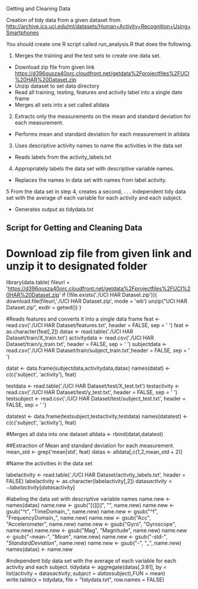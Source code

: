 Getting and Cleaning Data

Creation of tidy data from a given dataset from 
http://archive.ics.uci.edu/ml/datasets/Human+Activity+Recognition+Using+Smartphones

You should create one R script called run_analysis.R that does the following.

1. Merges the training and the test sets to create one    data set.
 - Download zip file from given link
   https://d396qusza40orc.cloudfront.net/getdata%2Fprojectfiles%2FUCI%20HAR%20Dataset.zip
 - Unzip dataset to set data directory
 - Read all training, testing, features and activity label into a single date frame
 - Merges all sets into a set called alldata
 
   
2. Extracts only the measurements on the mean and standard deviation for each measurement.
 - Performs mean and standard deviation for each measurement in alldata

3. Uses descriptive activity names to name the activities in the data set
 - Reads labels from the activity_labels.txt
 
4. Appropriately labels the data set with descriptive variable names.
 - Replaces the names in data set with names from 
   label activity.
   
   
5  From the data set in step 4, creates a second, . . .  independent tidy data set with the average of        each variable for each activity and each subject.
 - Generates output as tidydata.txt


## Script for Getting and Cleaning Data


# Download zip file from given link and unzip it to designated folder
library(data.table)
fileurl = 'https://d396qusza40orc.cloudfront.net/getdata%2Fprojectfiles%2FUCI%20HAR%20Dataset.zip'
if (!file.exists('./UCI HAR Dataset.zip')){
  download.file(fileurl,'./UCI HAR Dataset.zip', mode = 'wb')
  unzip("UCI HAR Dataset.zip", exdir = getwd())
}

#Reads features and converts it into a single data frame
feat <- read.csv('./UCI HAR Dataset/features.txt', header = FALSE, sep = ' ')
feat <- as.character(feat[,2])
datax <- read.table('./UCI HAR Dataset/train/X_train.txt')
activitydata <- read.csv('./UCI HAR Dataset/train/y_train.txt', header = FALSE, sep = ' ')
subjectdata <- read.csv('./UCI HAR Dataset/train/subject_train.txt',header = FALSE, sep = ' ')

datat <- data.frame(subjectdata,activitydata,datax)
names(datat) <- c(c('subject', 'activity'), feat)

testdata <- read.table('./UCI HAR Dataset/test/X_test.txt')
testactivity <-read.csv('./UCI HAR Dataset/test/y_test.txt', header = FALSE, sep = ' ')
testsubject <- read.csv('./UCI HAR Dataset/test/subject_test.txt', header = FALSE, sep = ' ')

datatest <- data.frame(testsubject,testactivity,testdata)
names(datatest) <- c(c('subject', 'activity'), feat)

#Merges all data into one dataset
alldata <- rbind(datat,datatest)

##Extraction of Mean and standard deviation for each measurement.
mean_std <- grep('mean|std', feat)
datas <- alldata[,c(1,2,mean_std + 2)]

#Name the activities in the data set

labelactivity <- read.table('./UCI HAR Dataset/activity_labels.txt', header = FALSE)
labelactivity <- as.character(labelactivity[,2])
datas$activity <- labelactivity[datas$activity]

#labeling the data set with descriptive variable names
name.new <- names(datas)
name.new <- gsub("[(][)]", "", name.new)
name.new <- gsub("^t", "TimeDomain_", name.new)
name.new <- gsub("^f", "FrequencyDomain_", name.new)
name.new <- gsub("Acc", "Accelerometer", name.new)
name.new <- gsub("Gyro", "Gyroscope", name.new)
name.new <- gsub("Mag", "Magnitude", name.new)
name.new <- gsub("-mean-", "_Mean_", name.new)
name.new <- gsub("-std-", "_StandardDeviation_", name.new)
name.new <- gsub("-", "_", name.new)
names(datas) <- name.new

#independent tidy data set with the average of each variable for each activity and each subject.
tidydata <-  aggregate(datas[,3:81], by = list(activity = datas$activity, subject = datas$subject),FUN = mean)
write.table(x = tidydata, file = "tidydata.txt", row.names = FALSE)